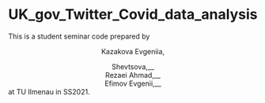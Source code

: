 # UK_gov_Twitter_Covid_data_analysis


This is a student seminar code prepared by  <center>Kazakova Evgeniia,</center>
<center>Shevtsova,__</center> 
<center>Rezaei Ahmad,__</center> 
<center>Efimov Evgenii,__</center>                                           
                                                              at TU Ilmenau in SS2021.

